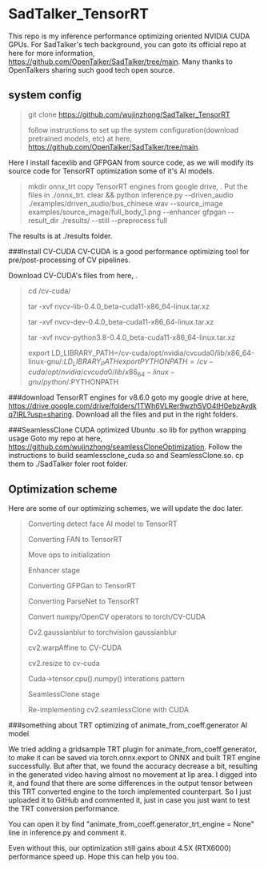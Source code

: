 # SadTalker_TensorRT
This repo is my inference performance optimizing oriented NVIDIA CUDA GPUs. For SadTalker's tech background, you can goto its official repo at here for more information, https://github.com/OpenTalker/SadTalker/tree/main. Many thanks to OpenTalkers sharing such good tech open source.

## system config

>git clone https://github.com/wujinzhong/SadTalker_TensorRT
>
>follow instructions to set up the system configuration(download pretrained models, etc) at here, https://github.com/OpenTalker/SadTalker/tree/main.

Here I install facexlib and GFPGAN from source code, as we will modify its source code for TensorRT optimization some of it's AI models.
>
>mkdir onnx_trt
>copy TensorRT engines from google drive, . Put the files in ./onnx_trt.
>clear && python inference.py --driven_audio ./examples/driven_audio/bus_chinese.wav --source_image examples/source_image/full_body_1.png --enhancer gfpgan --result_dir ./results/ --still --preprocess full

The results is at ./results folder.

###Install CV-CUDA
CV-CUDA is a good performance optimizing tool for pre/post-processing of CV pipelines.

Download CV-CUDA's files from here, .
> cd /cv-cuda/
>
> tar -xvf nvcv-lib-0.4.0_beta-cuda11-x86_64-linux.tar.xz
>
> tar -xvf nvcv-dev-0.4.0_beta-cuda11-x86_64-linux.tar.xz
>
> tar -xvf nvcv-python3.8-0.4.0_beta-cuda11-x86_64-linux.tar.xz
>
> export LD_LIBRARY_PATH=/cv-cuda/opt/nvidia/cvcuda0/lib/x86_64-linux-gnu/:$LD_LIBRARY_PATH
> export PYTHONPATH=/cv-cuda/opt/nvidia/cvcuda0/lib/x86_64-linux-gnu/python/:$PYTHONPATH

###download TensorRT engines for v8.6.0
goto my google drive at here, https://drive.google.com/drive/folders/1TWh6VLRer9wzh5VO4tH0ebzAydkq7IRL?usp=sharing. Download all the files and put in the right folders.

###SeamlessClone CUDA optimized Ubuntu .so lib for python wrapping usage
Goto my repo at here, https://github.com/wujinzhong/seamlessCloneOptimization. Follow the instructions to build seamlessclone_cuda.so and SeamlessClone.so. cp them to ./SadTalker foler root folder.

## Optimization scheme
Here are some of our optimizing schemes, we will update the doc later.

>Converting detect face AI model to TensorRT
>
>Converting FAN to TensorRT
>
>Move ops to initialization
>
>Enhancer stage
>
>Converting GFPGan to TensorRT
>
>Converting ParseNet to TensorRT
>
>Convert numpy/OpenCV operators to torch/CV-CUDA
>
>Cv2.gaussianblur to torchvision gaussianblur
>
>cv2.warpAffine to CV-CUDA
>
>cv2.resize to cv-cuda
>
>Cuda->tensor.cpu().numpy() interations pattern
>
>SeamlessClone stage
>
>Re-implementing cv2.seamlessClone with CUDA
>

###something about TRT optimizing of animate_from_coeff.generator AI model

We tried adding a gridsample TRT plugin for animate_from_coeff.generator, to make it can be saved via torch.onnx.export to ONNX and built TRT engine successfully. But after that, we found the accuracy decrease a bit, resulting in the generated video having almost no movement at lip area. I digged into it, and found that there are some differences in the output tensor between this TRT converted engine to the torch implemented counterpart. So I just uploaded it to GitHub and commented it, just in case you just want to test the TRT conversion performance. 

You can open it by find "animate_from_coeff.generator_trt_engine = None" line in inference.py and comment it.

Even without this, our optimization still gains about 4.5X (RTX6000) performance speed up. Hope this can help you too.

